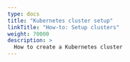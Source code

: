 ```yaml
---
type: docs
title: "Kubernetes cluster setup"
linkTitle: "How-to: Setup clusters"
weight: 70000
description: >
  How to create a Kubernetes cluster
---
```


